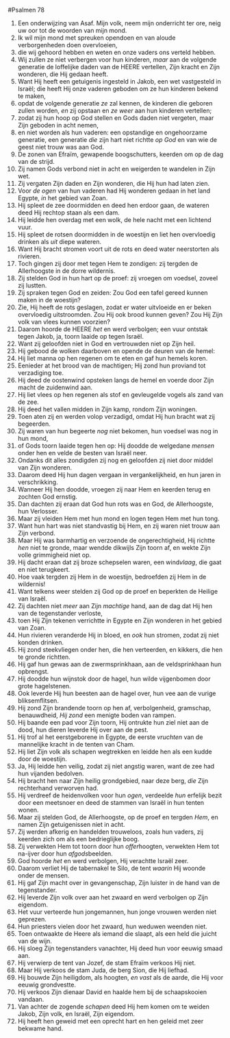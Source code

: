 #Psalmen 78
1. Een onderwijzing van Asaf. Mijn volk, neem mijn onderricht ter ore, neig uw oor tot de woorden van mijn mond. 
2. Ik wil mijn mond met spreuken opendoen en van aloude verborgenheden doen overvloeien, 
3. die wij gehoord hebben en weten en onze vaders ons verteld hebben. 
4. Wij zullen ze niet verbergen voor hun kinderen, *maar* aan de volgende generatie de loffelijke daden van de HEERE vertellen, Zijn kracht en Zijn wonderen, die Hij gedaan heeft. 
5. Want Hij heeft een getuigenis ingesteld in Jakob, een wet vastgesteld in Israël; die heeft Hij onze vaderen geboden om ze hun kinderen bekend te maken, 
6. opdat de volgende generatie *ze* zal kennen, de kinderen die geboren zullen worden, *en* zij opstaan en *ze weer* aan hun kinderen vertellen; 
7. zodat zij hun hoop op God stellen en Gods daden niet vergeten, maar Zijn geboden in acht nemen, 
8. en niet worden als hun vaderen: een opstandige en ongehoorzame generatie, een generatie *die* zijn hart niet richtte *op God* en van wie de geest niet trouw was aan God. 
9. De zonen van Efraïm, gewapende boogschutters, keerden om op de dag van de strijd. 
10. Zij namen Gods verbond niet in acht en weigerden te wandelen in Zijn wet. 
11. Zij vergaten Zijn daden en Zijn wonderen, die Hij hun had laten zien. 
12. Voor *de ogen* van hun vaderen had Hij wonderen gedaan in het land Egypte, *in* het gebied van Zoan. 
13. Hij spleet de zee doormidden en deed hen erdoor gaan, de wateren deed Hij rechtop staan als een dam. 
14. Hij leidde hen overdag met een wolk, de hele nacht met een lichtend vuur. 
15. Hij spleet de rotsen doormidden in de woestijn en liet hen overvloedig drinken als *uit* diepe wateren. 
16. Want Hij bracht stromen voort uit de rots en deed water neerstorten als rivieren. 
17. Toch gingen zij door met tegen Hem te zondigen: zij tergden de Allerhoogste in de dorre wildernis. 
18. Zij stelden God in hun hart op de proef: zij vroegen om voedsel, zoveel zij lustten. 
19. Zij spraken tegen God en zeiden: Zou God een tafel gereed kunnen maken in de woestijn? 
20. Zie, Hij heeft de rots geslagen, zodat er water uitvloeide en er beken overvloedig uitstroomden. Zou Hij ook brood kunnen geven? Zou Hij Zijn volk van vlees kunnen voorzien? 
21. Daarom hoorde de HEERE *het* en werd verbolgen; een vuur ontstak tegen Jakob, ja, toorn laaide op tegen Israël. 
22. Want zij geloofden niet in God en vertrouwden niet op Zijn heil. 
23. Hij gebood de wolken daarboven en opende de deuren van de hemel: 
24. Hij liet manna op hen regenen om te eten en gaf hun hemels koren. 
25. Eenieder at het brood van de machtigen; Hij zond hun proviand tot verzadiging toe. 
26. Hij deed de oostenwind opsteken langs de hemel en voerde door Zijn macht de zuidenwind aan. 
27. Hij liet vlees op hen regenen als stof en gevleugelde vogels als zand van de zee. 
28. Hij deed het vallen midden in Zijn kamp, rondom Zijn woningen. 
29. Toen aten zij en werden volop verzadigd, omdat Hij hun bracht wat zij begeerden. 
30. Zij waren van hun begeerte *nog* niet bekomen, hun voedsel was nog in hun mond, 
31. of Gods toorn laaide tegen hen op: Hij doodde de welgedane *mensen* onder hen en velde de besten van Israël neer. 
32. Ondanks dit alles zondigden zij nog en geloofden zij niet door middel van Zijn wonderen. 
33. Daarom deed Hij hun dagen vergaan in vergankelijkheid, en hun jaren in verschrikking. 
34. Wanneer Hij hen doodde, vroegen zij naar Hem en keerden terug en zochten God ernstig. 
35. Dan dachten zij eraan dat God hun rots was en God, de Allerhoogste, hun Verlosser. 
36. Maar zij vleiden Hem met hun mond en logen tegen Hem met hun tong. 
37. Want hun hart was niet standvastig bij Hem, en zij waren niet trouw aan Zijn verbond. 
38. Maar Hij was barmhartig en verzoende de ongerechtigheid, Hij richtte *hen* niet te gronde, maar wendde dikwijls Zijn toorn af, en wekte Zijn volle grimmigheid niet op. 
39. Hij dacht eraan dat zij broze schepselen waren, een wind*vlaag*, die gaat en niet terugkeert. 
40. Hoe vaak tergden zij Hem in de woestijn, bedroefden zij Hem in de wildernis! 
41. Want telkens weer stelden zij God op de proef en beperkten de Heilige van Israël. 
42. Zij dachten niet *meer* aan Zijn *machtige* hand, aan de dag dat Hij hen van de tegenstander verloste, 
43. toen Hij Zijn tekenen verrichtte in Egypte en Zijn wonderen in het gebied van Zoan. 
44. Hun rivieren veranderde Hij in bloed, en *ook* hun stromen, zodat zij niet konden drinken. 
45. Hij zond steekvliegen onder hen, die hen verteerden, en kikkers, die hen te gronde richtten. 
46. Hij gaf hun gewas aan de zwermsprinkhaan, aan de veldsprinkhaan hun opbrengst. 
47. Hij doodde hun wijnstok door de hagel, hun wilde vijgenbomen door grote hagelstenen. 
48. Ook leverde Hij hun beesten aan de hagel over, hun vee aan de vurige bliksemflitsen. 
49. Hij zond Zijn brandende toorn op hen af, verbolgenheid, gramschap, benauwdheid, *Hij zond* een menigte boden van rampen. 
50. Hij baande een pad voor Zijn toorn, Hij ontrukte hun ziel niet aan de dood, hun dieren leverde Hij over aan de pest. 
51. Hij trof al het eerstgeborene in Egypte, de eerste *vruchten* van de mannelijke kracht in de tenten van Cham. 
52. Hij liet Zijn volk als schapen wegtrekken en leidde hen als een kudde door de woestijn. 
53. Ja, Hij leidde hen veilig, zodat zij niet angstig waren, want de zee had hun vijanden bedolven. 
54. Hij bracht hen naar Zijn heilig grondgebied, naar deze berg, *die* Zijn rechterhand verworven had. 
55. Hij verdreef de heidenvolken voor hun *ogen*, verdeelde *hun* erfelijk bezit door een meetsnoer en deed de stammen van Israël in hun tenten wonen. 
56. Maar zij stelden God, de Allerhoogste, op de proef en tergden *Hem*, en namen Zijn getuigenissen niet in acht. 
57. Zij werden afkerig en handelden trouweloos, zoals hun vaders, zij keerden zich om als een bedrieglijke boog. 
58. Zij verwekten Hem tot toorn door hun *offer*hoogten, verwekten Hem tot na-ijver door hun *afgods*beelden. 
59. God hoorde *het* en werd verbolgen, Hij verachtte Israël zeer. 
60. Daarom verliet Hij de tabernakel te Silo, de tent *waarin* Hij woonde onder de mensen. 
61. Hij gaf Zijn macht over in gevangenschap, Zijn luister in de hand van de tegenstander. 
62. Hij leverde Zijn volk over aan het zwaard en werd verbolgen op Zijn eigendom. 
63. Het vuur verteerde hun jongemannen, hun jonge vrouwen werden niet geprezen. 
64. Hun priesters vielen door het zwaard, hun weduwen weenden niet. 
65. Toen ontwaakte de Heere als iemand die slaapt, als een held die juicht van de wijn. 
66. Hij sloeg Zijn tegenstanders vanachter, Hij deed hun voor eeuwig smaad aan. 
67. Hij verwierp de tent van Jozef, de stam Efraïm verkoos Hij niet. 
68. Maar Hij verkoos de stam Juda, de berg Sion, die Hij liefhad. 
69. Hij bouwde Zijn heiligdom, als hoogten, *en vast* als de aarde, die Hij voor eeuwig grondvestte. 
70. Hij verkoos Zijn dienaar David en haalde hem bij de schaapskooien vandaan. 
71. Van achter de zogende *schapen* deed Hij hem komen om te weiden Jakob, Zijn volk, en Israël, Zijn eigendom. 
72. Hij heeft hen geweid met een oprecht hart en hen geleid met zeer bekwame hand.
